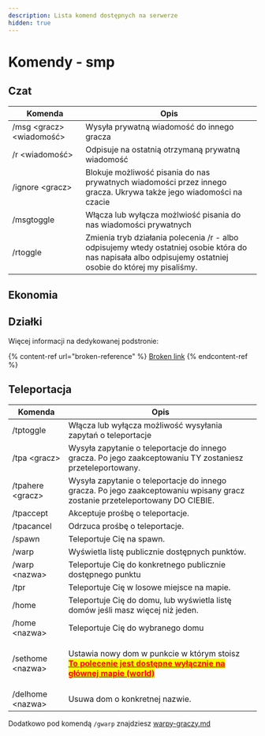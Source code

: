 ```yaml
---
description: Lista komend dostępnych na serwerze
hidden: true
---
```


# Komendy - smp

## Czat

| Komenda                    | Opis                                                                                                                                                        |
| -------------------------- | ----------------------------------------------------------------------------------------------------------------------------------------------------------- |
| /msg \<gracz> \<wiadomość> | Wysyła prywatną wiadomość do innego gracza                                                                                                                  |
| /r \<wiadomość>            | Odpisuje na ostatnią otrzymaną prywatną wiadomość                                                                                                           |
| /ignore \<gracz>           | Blokuje możliwość pisania do nas prywatnych wiadomości przez innego gracza. Ukrywa także jego wiadomości na czacie                                          |
| /msgtoggle                 | Włącza lub wyłącza możlwiość pisania do nas wiadomości prywatnych                                                                                           |
| /rtoggle                   | Zmienia tryb działania polecenia /r - albo odpisujemy wtedy ostatniej osobie która do nas napisała albo odpisujemy ostatniej osobie do której my pisaliśmy. |

## Ekonomia

## Działki

Więcej informacji na dedykowanej podstronie:

{% content-ref url="broken-reference" %}
[Broken link](broken-reference)
{% endcontent-ref %}

## Teleportacja

| Komenda           | Opis                                                                                                                                                                                                                   |
| ----------------- | ---------------------------------------------------------------------------------------------------------------------------------------------------------------------------------------------------------------------- |
| /tptoggle         | Włącza lub wyłącza możliwość wysyłania zapytań o teleportacje                                                                                                                                                          |
| /tpa \<gracz>     | Wysyła zapytanie o teleportacje do innego gracza. Po jego zaakceptowaniu TY zostaniesz przeteleportowany.                                                                                                              |
| /tpahere \<gracz> | Wysyła zapytanie o teleportacje do innego gracza. Po jego zaakceptowaniu wpisany gracz zostanie przeteleportowany DO CIEBIE.                                                                                           |
| /tpaccept         | Akceptuje prośbę o teleportacje.                                                                                                                                                                                       |
| /tpacancel        | Odrzuca prośbę o teleportacje.                                                                                                                                                                                         |
| /spawn            | Teleportuje Cię na spawn.                                                                                                                                                                                              |
| /warp             | Wyświetla listę publicznie dostępnych punktów.                                                                                                                                                                         |
| /warp \<nazwa>    | Teleportuje Cię do konkretnego publicznie dostępnego punktu                                                                                                                                                            |
| /tpr              | Teleportuje Cię w losowe miejsce na mapie.                                                                                                                                                                             |
| /home             | Teleportuje Cię do domu, lub wyświetla listę domów jeśli masz więcej niż jeden.                                                                                                                                        |
| /home \<nazwa>    | Teleportuje Cię do wybranego domu                                                                                                                                                                                      |
| /sethome \<nazwa> | <p>Ustawia nowy dom w punkcie w którym stoisz<br><a data-footnote-ref href="#user-content-fn-1"><mark style="color:red;"><strong>To polecenie jest dostępne wyłącznie na głównej mapie (world)</strong></mark></a></p> |
| /delhome \<nazwa> | Usuwa dom o konkretnej nazwie.                                                                                                                                                                                         |

Dodatkowo pod komendą `/gwarp` znajdziesz [warpy-graczy.md](warpy-graczy.md "mention")

[^1]: 
